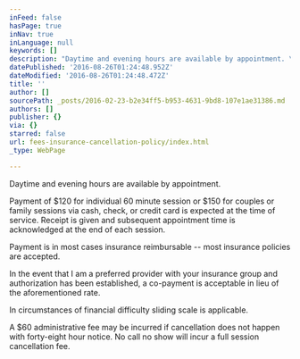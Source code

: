 ```yaml
---
inFeed: false
hasPage: true
inNav: true
inLanguage: null
keywords: []
description: "Daytime and evening hours are available by appointment. \_"
datePublished: '2016-08-26T01:24:48.952Z'
dateModified: '2016-08-26T01:24:48.472Z'
title: ''
author: []
sourcePath: _posts/2016-02-23-b2e34ff5-b953-4631-9bd8-107e1ae31386.md
authors: []
publisher: {}
via: {}
starred: false
url: fees-insurance-cancellation-policy/index.html
_type: WebPage

---
```

Daytime and evening hours are available by appointment.  

Payment
of $120 for individual 60 minute session or $150 for couples or family 
sessions via cash, check, or credit card is expected at the time of 
service. Receipt is given and subsequent appointment time is 
acknowledged at the end of each session.

Payment is in most cases insurance reimbursable -- most insurance policies are accepted.

In
the event that I am a preferred provider with your insurance group and 
authorization has been established, a co-payment is acceptable in lieu 
of the aforementioned rate.

In circumstances of financial difficulty sliding scale is applicable.

A
$60 administrative fee may be incurred if cancellation does not happen 
with forty-eight hour notice.  No call no show will incur a full session
cancellation fee.